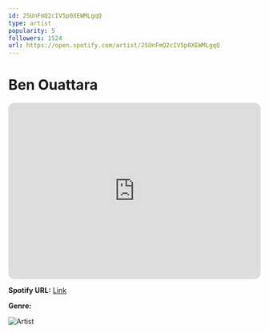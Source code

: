 ```yaml
---
id: 2SUnFmQ2cIV5p0XEWMLgqQ
type: artist
popularity: 5
followers: 1524
url: https://open.spotify.com/artist/2SUnFmQ2cIV5p0XEWMLgqQ
---
```

# Ben Ouattara

<iframe style="border-radius:12px" src="https://open.spotify.com/embed/artist/2SUnFmQ2cIV5p0XEWMLgqQ" width="100%" height="352" frameBorder="0" allowfullscreen="" allow="autoplay; clipboard-write; encrypted-media; fullscreen; picture-in-picture" loading="lazy"></iframe>

**Spotify URL:** [Link](https://open.spotify.com/artist/2SUnFmQ2cIV5p0XEWMLgqQ)

**Genre:** 

![Artist](https://i.scdn.co/image/ab67616d0000b2735ac699fcfaaa9d29a118cf1e)
